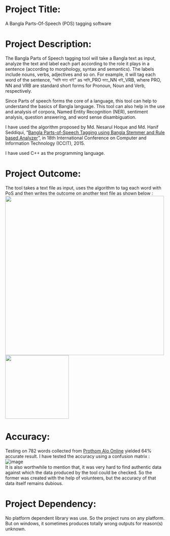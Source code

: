 # **Project Title:** # 
A Bangla Parts-Of-Speech (POS) tagging software

# **Project Description:** #
The Bangla Parts of Speech tagging tool will take a Bangla text as
input, analyze the text and label each part according to the role it plays in a sentence
(according to morphology, syntax and semantics). The labels include nouns, verbs,
adjectives and so on. For example, it will tag each word of the sentence, “আমি ভাত খাই”
as আমি_PRO ভাত_NN খাই_VRB, where PRO, NN and VRB are standard short forms for
Pronoun, Noun and Verb, respectively.

 Since Parts of speech forms the core of a language, 
this tool can help to understand the basics of Bangla language. This tool can also help in the use and analysis of corpora,
Named Entity Recognition (NER), sentiment analysis, question answering, and word sense disambiguation.

I have used the algorithm proposed by Md. Nesarul Hoque and Md. Hanif Seddiqui, “[Bangla
Parts-of-Speech Tagging using Bangla Stemmer and Rule based Analyzer](https://ieeexplore.ieee.org/document/7488111)”, in 18th
International Conference on Computer and Information Technology (ICCIT), 2015.

I have used C++ as the programming language.

# **Project Outcome:** #
The tool takes a text file as input, uses the algorithm to tag each word with PoS and then writes the outcome on another
text file as shown below :  
<img src="https://user-images.githubusercontent.com/64961018/187032203-f0cf212e-0bc8-4cb4-8e74-9b7398dcf2b7.png" width="500px"></img> <img src="https://user-images.githubusercontent.com/64961018/187032312-970cc6e7-073a-4fff-b195-3ddf3b548bde.png" length="10%" width="200px"></img> 

# **Accuracy:** #
Testing on 782 words collected from [Prothom Alo Online](https://www.prothomalo.com/) yielded 64% accurate result. I have tested the accuracy
using a confusion matrix :   
![image](https://user-images.githubusercontent.com/64961018/187033471-c1c563bd-bfba-4352-b759-a1bdb4f5ffa3.png)  
It is also worthwhile to mention that, it was very hard to find authentic data against which the data produced by the tool could be checked.
So the former was created with the help of volunteers, but the accuracy of that data itself remains dubious.

# **Project Dependency:** #
No platform dependent library was use. So the project runs on any platform. But on windows, it sometimes produces totally wrong outputs for reason(s) unknown.
